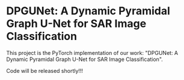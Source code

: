 # DPGUNet: A Dynamic Pyramidal Graph U-Net for SAR Image Classification
This project is the PyTorch implementation of our work: "DPGUNet: A Dynamic Pyramidal Graph U-Net for SAR Image Classification". 

Code will be released shortly!!!

